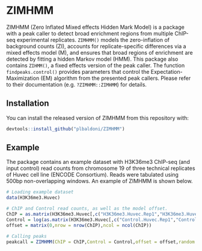 
<!-- README.md is generated from README.Rmd. Please edit that file -->
ZIMHMM
======

ZIMHMM (Zero Inflated Mixed effects Hidden Mark Model) is a package with a peak caller to detect broad enrichment regions from multiple ChIP-seq experimental replicates. `ZIMHMM()` models the zero-inflation of background counts (ZI), accounts for replicate-specific differences via a mixed effects model (M), and ensures that broad regions of enrichment are detected by fitting a hidden Markov model (HMM). This package also contains `ZIHMM()`, a fixed effects version of the peak caller. The function `findpeaks.control()` provides parameters that control the Expectation-Maximization (EM) algorithm from the presented peak callers. Please refer to their documentation (e.g. `?ZIMHMM::ZIMHMM`) for details.

Installation
------------

You can install the released version of ZIMHMM from this repository with:

``` r
devtools::install_github("plbaldoni/ZIMHMM")
```

Example
-------

The package contains an example dataset with H3K36me3 ChIP-seq (and input control) read counts from chromosome 19 of three technical replicates of Huvec cell line (ENCODE Consortium). Reads were tabulated using 500bp non-overlapping windows. An example of ZIMHMM is shown below.

``` r
# Loading example dataset
data(H3K36me3.Huvec)

# ChIP and Control read counts, as well as the model offset.
ChIP = as.matrix(H3K36me3.Huvec[,c("H3K36me3.Huvec.Rep1","H3K36me3.Huvec.Rep2","H3K36me3.Huvec.Rep3")])
Control = log(as.matrix(H3K36me3.Huvec[,c("Control.Huvec.Rep1","Control.Huvec.Rep2","Control.Huvec.Rep3")])+1)
offset = matrix(0,nrow = nrow(ChIP),ncol = ncol(ChIP))

# Calling peaks
peakcall = ZIMHMM(ChIP = ChIP,Control = Control,offset = offset,random = 'intercept',control = findpeaks.control())
```
